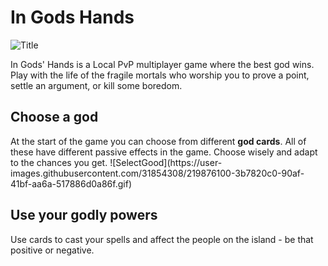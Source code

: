 # In Gods Hands
![Title](https://user-images.githubusercontent.com/31854308/219875584-6419f54e-4b78-4b67-bb4b-4c348f01fbea.png)

In Gods' Hands is a  Local PvP multiplayer game where the best god wins. Play with the life of the fragile mortals who worship you to prove a point, settle an argument, or kill some boredom.

<h2> Choose a god </h2>
<div id="ChooseGod">
At the start of the game you can choose from different <b>god cards</b>. All of these have different passive effects in the game. Choose wisely and adapt to the chances you get.
 ![SelectGood](https://user-images.githubusercontent.com/31854308/219876100-3b7820c0-90af-41bf-aa6a-517886d0a86f.gif)

</div>
<h2> Use your godly powers </h2>
Use cards to cast your spells and affect the people on the island -  be that positive or negative.
<p align="right">
  
</p>



